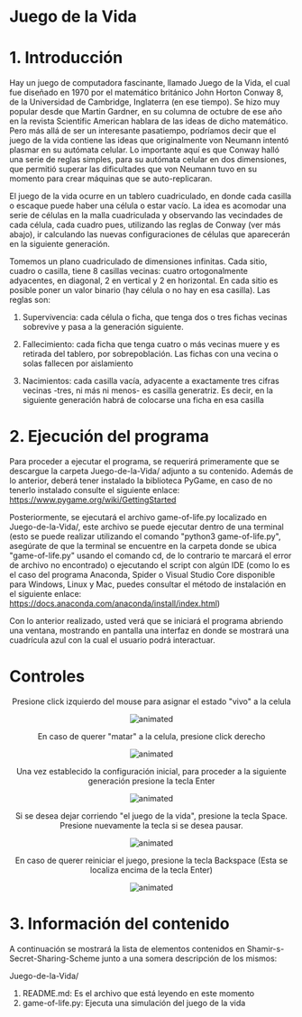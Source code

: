 # Juego de la Vida

# 1. Introducción

Hay un juego de computadora fascinante, llamado Juego de la Vida, el cual fue
diseñado en 1970 por el matemático británico John Horton Conway 8, de la
Universidad de Cambridge, Inglaterra (en ese tiempo). Se hizo muy popular desde
que Martin Gardner, en su columna de octubre de ese año en la revista Scientific
American hablara de las ideas de dicho matemático. Pero más allá de ser un
interesante pasatiempo, podríamos decir que el juego de la vida contiene las ideas
que originalmente von Neumann intentó plasmar en su autómata celular. Lo
importante aquí es que Conway halló una serie de reglas simples, para su
autómata celular en dos dimensiones, que permitió superar las dificultades que
von Neumann tuvo en su momento para crear máquinas que se auto-replicaran.

El juego de la vida ocurre en un tablero cuadriculado, en donde cada casilla o
escaque puede haber una célula o estar vacío. La idea es acomodar una serie de 
células en la malla cuadriculada y observando las vecindades de cada célula, cada
cuadro pues, utilizando las reglas de Conway (ver más abajo), ir calculando las
nuevas configuraciones de células que aparecerán en la siguiente generación.

Tomemos un plano cuadriculado de dimensiones infinitas. Cada sitio, cuadro o
casilla, tiene 8 casillas vecinas: cuatro ortogonalmente adyacentes, en diagonal, 2 
en vertical y 2 en horizontal. En cada sitio es posible poner un valor binario (hay
célula o no hay en esa casilla). Las reglas son:

1. Supervivencia: cada célula o ficha, que tenga dos o tres fichas vecinas
sobrevive y pasa a la generación siguiente.

2. Fallecimiento: cada ficha que tenga cuatro o más vecinas muere y es
retirada del tablero, por sobrepoblación. Las fichas con una vecina o solas
fallecen por aislamiento

3. Nacimientos: cada casilla vacía, adyacente a exactamente tres cifras
vecinas -tres, ni más ni menos- es casilla generatriz. Es decir, en la
siguiente generación habrá de colocarse una ficha en esa casilla

# 2. Ejecución del programa

Para proceder a ejecutar el programa, se requerirá primeramente que se descargue la carpeta Juego-de-la-Vida/ adjunto a su contenido. Además de lo anterior, deberá tener instalado la biblioteca PyGame, en caso de no tenerlo instalado consulte el siguiente enlace: https://www.pygame.org/wiki/GettingStarted

Posteriormente, se ejecutará el archivo game-of-life.py localizado en Juego-de-la-Vida/, este archivo se puede ejecutar dentro de una terminal (esto se puede realizar utilizando el comando "python3 game-of-life.py", asegúrate de que la terminal se encuentre en la carpeta donde se ubica "game-of-life.py" usando el comando cd, de lo contrario te marcará el error de archivo no encontrado) o ejecutando el script con algún IDE (como lo es el caso del programa Anaconda, Spider o Visual Studio Core disponible para Windows, Linux y Mac, puedes consultar el método de instalación en el siguiente enlace: https://docs.anaconda.com/anaconda/install/index.html)

Con lo anterior realizado, usted verá que se iniciará el programa abriendo una ventana, mostrando en pantalla una interfaz en donde se mostrará una cuadrícula azul con la cual el usuario podrá interactuar.

# Controles
<p align="center">
  Presione click izquierdo del mouse para asignar el estado "vivo" a la celula
</p>

<p align="center">
  <img src="https://user-images.githubusercontent.com/75518367/155262708-6b663a10-2466-48db-ad6f-1c181b1704a7.gif" alt="animated" />
</p>

<p align="center">
  En caso de querer "matar" a la celula, presione click derecho
</p>

<p align="center">
  <img src="https://user-images.githubusercontent.com/75518367/155408321-839f8d28-6151-462c-8056-b46a3f6b5818.gif" alt="animated" />
</p>

<p align="center">
  Una vez establecido la configuración inicial, para proceder a la siguiente generación presione la tecla Enter
</p>


<p align="center">
  <img src="https://user-images.githubusercontent.com/75518367/155263660-8eab2da0-f783-4f92-b1d6-d128ee6bdd6e.gif" alt="animated" />
</p>

<p align="center">
  Si se desea dejar corriendo "el juego de la vida", presione la tecla Space. Presione nuevamente la tecla si se desea pausar.
</p>

<p align="center">
  <img src="https://user-images.githubusercontent.com/75518367/155414472-ce985a3f-465c-4fc0-923d-d147094fcc68.gif" alt="animated" />
</p>

<p align="center">
  En caso de querer reiniciar el juego, presione la tecla Backspace (Esta se localiza encima de la tecla Enter)
</p>

<p align="center">
  <img src="https://user-images.githubusercontent.com/75518367/155264886-3f42fb4e-8b6f-4c92-84b2-9c9d4822f9e5.gif" alt="animated" />
</p>


# 3. Información del contenido

A continuación se mostrará la lista de elementos contenidos en Shamir-s-Secret-Sharing-Scheme junto a una somera descripción de los mismos:

Juego-de-la-Vida/

1. README.md: Es el archivo que está leyendo en este momento
2. game-of-life.py: Ejecuta una simulación del juego de la vida
